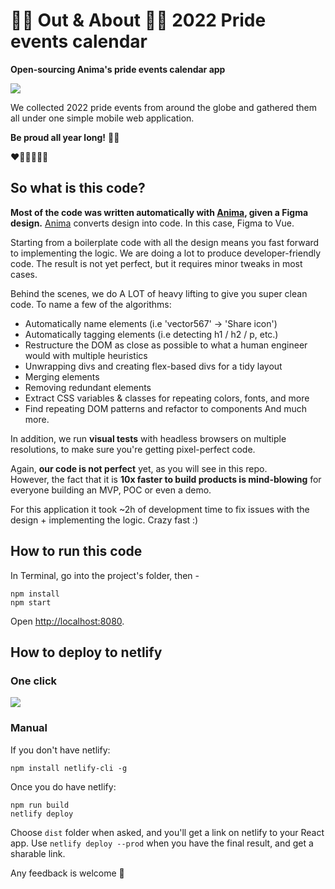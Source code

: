 
# 🏳️‍🌈 Out & About 🏳️‍🌈 2022 Pride events calendar
**Open-sourcing Anima's pride events calendar app**

[![](https://animaapp.s3.amazonaws.com/sample-files/out-and-about/out-and-about-cover.png)](https://out-and-about.netlify.app)

We collected 2022 pride events from around the globe and gathered them all under one simple mobile web application. 

**Be proud all year long!** 🏳️‍🌈

❤️🧡💛💚💙💜
## So what is this code?
**Most of the code was written automatically with [Anima](https://www.animaapp.com), given a Figma design.**
[Anima](https://animaapp.com/?utm_source=anima-github&utm_campaign=out-and-about&utm_medium=anima-github) converts design into code. In this case, Figma to Vue.

Starting from a boilerplate code with all the design means you fast forward to implementing the logic.
We are doing a lot to produce developer-friendly code. The result is not yet perfect, but it requires minor tweaks in most cases.

Behind the scenes, we do A LOT of heavy lifting to give you super clean code. To name a few of the algorithms:
* Automatically name elements (i.e 'vector567' -> 'Share icon')
* Automatically tagging elements (i.e detecting h1 / h2 / p, etc.)
* Restructure the DOM as close as possible to what a human engineer would with multiple heuristics
* Unwrapping divs and creating flex-based divs for a tidy layout
* Merging elements
* Removing redundant elements
* Extract CSS variables & classes for repeating colors, fonts, and more
* Find repeating DOM patterns and refactor to components
And much more.

In addition, we run **visual tests** with headless browsers on multiple resolutions, to make sure you're getting pixel-perfect code.

Again, **our code is not perfect** yet, as you will see in this repo.<br>
However, the fact that it is **10x faster to build products is mind-blowing** for everyone building an MVP, POC or even a demo.

For this application it took ~2h of development time to fix issues with the design + implementing the logic. Crazy fast :)

## How to run this code
In Terminal, go into the project's folder, then -
```
npm install
npm start
```
Open [http://localhost:8080](http://localhost:8080).

## How to deploy to netlify

### One click

[![](https://www.netlify.com/img/deploy/button.svg)](https://app.netlify.com/start/deploy?repository=https://github.com/AnimaApp/out-and-about)

### Manual

If you don't have netlify:
```
npm install netlify-cli -g 
```
Once you do have netlify:
```
npm run build
netlify deploy
```
Choose `dist` folder when asked, and you'll get a link on netlify to your React app.
Use `netlify deploy --prod` when you have the final result, and get a sharable link.

Any feedback is welcome 🙏
